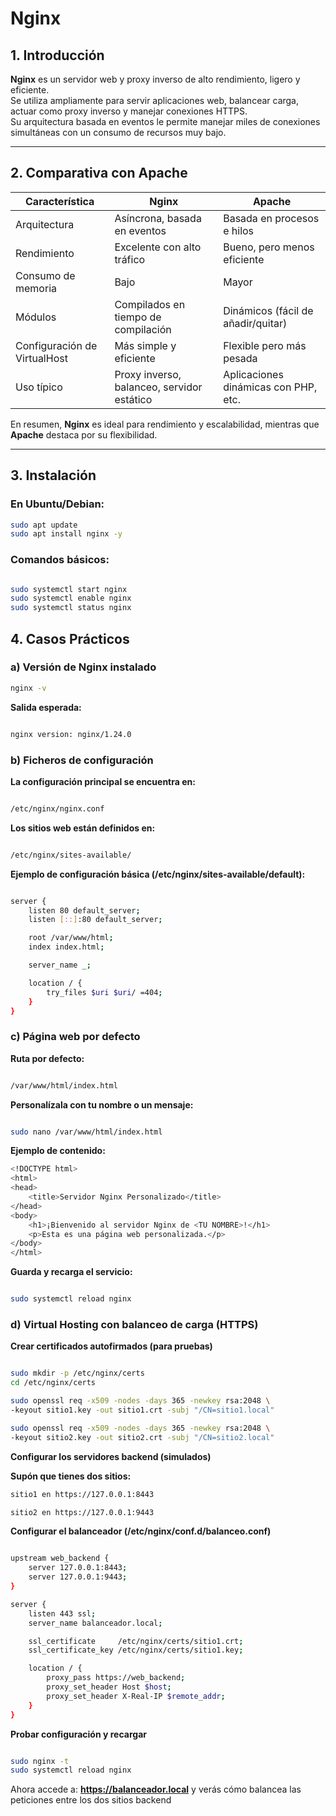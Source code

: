 # Nginx



## 1. Introducción

**Nginx** es un servidor web y proxy inverso de alto rendimiento, ligero y eficiente.  
Se utiliza ampliamente para servir aplicaciones web, balancear carga, actuar como proxy inverso y manejar conexiones HTTPS.  
Su arquitectura basada en eventos le permite manejar miles de conexiones simultáneas con un consumo de recursos muy bajo.

---

## 2. Comparativa con Apache

| Característica              | Nginx                                     | Apache                                   |
|-----------------------------|-------------------------------------------|------------------------------------------|
| Arquitectura                | Asíncrona, basada en eventos              | Basada en procesos e hilos               |
| Rendimiento                 | Excelente con alto tráfico                | Bueno, pero menos eficiente              |
| Consumo de memoria          | Bajo                                      | Mayor                                   |
| Módulos                     | Compilados en tiempo de compilación       | Dinámicos (fácil de añadir/quitar)       |
| Configuración de VirtualHost| Más simple y eficiente                     | Flexible pero más pesada                 |
| Uso típico                  | Proxy inverso, balanceo, servidor estático | Aplicaciones dinámicas con PHP, etc.     |

En resumen, **Nginx** es ideal para rendimiento y escalabilidad, mientras que **Apache** destaca por su flexibilidad.

---

## 3. Instalación

### En Ubuntu/Debian:

```bash
sudo apt update
sudo apt install nginx -y
```
### Comandos básicos:

```bash

sudo systemctl start nginx
sudo systemctl enable nginx
sudo systemctl status nginx
```

## 4. Casos Prácticos

### a) Versión de Nginx instalado
```bash
nginx -v
```


**Salida esperada:**
```bash

nginx version: nginx/1.24.0
```
### b) Ficheros de configuración

**La configuración principal se encuentra en:**
```bash

/etc/nginx/nginx.conf
```

**Los sitios web están definidos en:**
```bash

/etc/nginx/sites-available/
```
**Ejemplo de configuración básica (/etc/nginx/sites-available/default):**
```bash

server {
    listen 80 default_server;
    listen [::]:80 default_server;

    root /var/www/html;
    index index.html;

    server_name _;

    location / {
        try_files $uri $uri/ =404;
    }
}
```

### c) Página web por defecto

**Ruta por defecto:**
```bash

/var/www/html/index.html
```


**Personalízala con tu nombre o un mensaje:**
```bash

sudo nano /var/www/html/index.html
```

**Ejemplo de contenido:**
```bash
<!DOCTYPE html>
<html>
<head>
    <title>Servidor Nginx Personalizado</title>
</head>
<body>
    <h1>¡Bienvenido al servidor Nginx de <TU NOMBRE>!</h1>
    <p>Esta es una página web personalizada.</p>
</body>
</html>
```

**Guarda y recarga el servicio:**
```bash

sudo systemctl reload nginx
```

### d) Virtual Hosting con balanceo de carga (HTTPS)
**Crear certificados autofirmados (para pruebas)**
```bash

sudo mkdir -p /etc/nginx/certs
cd /etc/nginx/certs

sudo openssl req -x509 -nodes -days 365 -newkey rsa:2048 \
-keyout sitio1.key -out sitio1.crt -subj "/CN=sitio1.local"

sudo openssl req -x509 -nodes -days 365 -newkey rsa:2048 \
-keyout sitio2.key -out sitio2.crt -subj "/CN=sitio2.local"
```

**Configurar los servidores backend (simulados)**

**Supón que tienes dos sitios:**
```bash
sitio1 en https://127.0.0.1:8443

sitio2 en https://127.0.0.1:9443
```
**Configurar el balanceador (/etc/nginx/conf.d/balanceo.conf)**
```bash

upstream web_backend {
    server 127.0.0.1:8443;
    server 127.0.0.1:9443;
}

server {
    listen 443 ssl;
    server_name balanceador.local;

    ssl_certificate     /etc/nginx/certs/sitio1.crt;
    ssl_certificate_key /etc/nginx/certs/sitio1.key;

    location / {
        proxy_pass https://web_backend;
        proxy_set_header Host $host;
        proxy_set_header X-Real-IP $remote_addr;
    }
}
```

**Probar configuración y recargar**
```bash

sudo nginx -t
sudo systemctl reload nginx
```

Ahora accede a:
**https://balanceador.local**
y verás cómo balancea las peticiones entre los dos sitios backend
